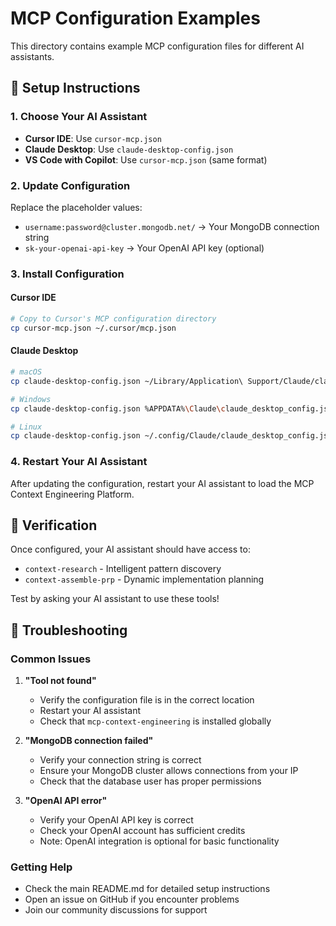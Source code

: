 # MCP Configuration Examples

This directory contains example MCP configuration files for different AI assistants.

## 🔧 Setup Instructions

### 1. Choose Your AI Assistant

- **Cursor IDE**: Use `cursor-mcp.json`
- **Claude Desktop**: Use `claude-desktop-config.json`
- **VS Code with Copilot**: Use `cursor-mcp.json` (same format)

### 2. Update Configuration

Replace the placeholder values:
- `username:password@cluster.mongodb.net/` → Your MongoDB connection string
- `sk-your-openai-api-key` → Your OpenAI API key (optional)

### 3. Install Configuration

#### Cursor IDE
```bash
# Copy to Cursor's MCP configuration directory
cp cursor-mcp.json ~/.cursor/mcp.json
```

#### Claude Desktop
```bash
# macOS
cp claude-desktop-config.json ~/Library/Application\ Support/Claude/claude_desktop_config.json

# Windows
cp claude-desktop-config.json %APPDATA%\Claude\claude_desktop_config.json

# Linux
cp claude-desktop-config.json ~/.config/Claude/claude_desktop_config.json
```

### 4. Restart Your AI Assistant

After updating the configuration, restart your AI assistant to load the MCP Context Engineering Platform.

## 🚀 Verification

Once configured, your AI assistant should have access to:
- `context-research` - Intelligent pattern discovery
- `context-assemble-prp` - Dynamic implementation planning

Test by asking your AI assistant to use these tools!

## 🔧 Troubleshooting

### Common Issues

1. **"Tool not found"**
   - Verify the configuration file is in the correct location
   - Restart your AI assistant
   - Check that `mcp-context-engineering` is installed globally

2. **"MongoDB connection failed"**
   - Verify your connection string is correct
   - Ensure your MongoDB cluster allows connections from your IP
   - Check that the database user has proper permissions

3. **"OpenAI API error"**
   - Verify your OpenAI API key is correct
   - Check your OpenAI account has sufficient credits
   - Note: OpenAI integration is optional for basic functionality

### Getting Help

- Check the main README.md for detailed setup instructions
- Open an issue on GitHub if you encounter problems
- Join our community discussions for support
